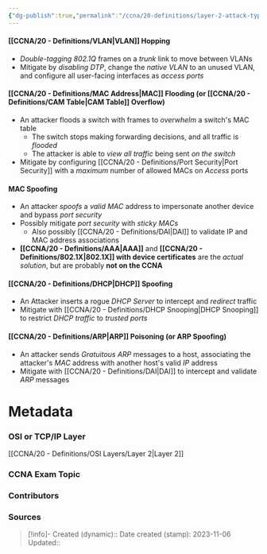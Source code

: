 ```yaml
---
{"dg-publish":true,"permalink":"/ccna/20-definitions/layer-2-attack-types/","tags":["defs_ccna"]}
---
```


#### [[CCNA/20 - Definitions/VLAN\|VLAN]] Hopping
- *Double-tagging 802.1Q* frames on a *trunk* link to move between VLANs
- Mitigate by *disabling DTP*, change the *native VLAN* to an unused VLAN, and configure all user-facing interfaces as *access ports*

#### [[CCNA/20 - Definitions/MAC Address\|MAC]] Flooding (or [[CCNA/20 - Definitions/CAM Table\|CAM Table]] Overflow)
- An attacker floods a switch with frames to *overwhelm* a switch's MAC table
	- The switch stops making forwarding decisions, and all traffic is *flooded*
	- The attacker is able to *view all traffic* being sent *on the switch*
- Mitigate by configuring [[CCNA/20 - Definitions/Port Security\|Port Security]] with a *maximum* number of allowed MACs on *Access* ports

#### MAC Spoofing
- An attacker *spoofs* a *valid MAC* address to impersonate another device and bypass *port security*
- Possibly mitigate *port security* with *sticky MACs*
	- Also possibly [[CCNA/20 - Definitions/DAI\|DAI]] to validate IP and MAC address associations
- **[[CCNA/20 - Definitions/AAA\|AAA]]** and **[[CCNA/20 - Definitions/802.1X\|802.1X]] with device certificates** are the *actual solution*, but are probably **not on the CCNA**

#### [[CCNA/20 - Definitions/DHCP\|DHCP]] Spoofing
- An Attacker inserts a rogue *DHCP Server* to intercept and *redirect* traffic
- Mitigate with [[CCNA/20 - Definitions/DHCP Snooping\|DHCP Snooping]] to restrict *DHCP traffic* to *trusted ports*

#### [[CCNA/20 - Definitions/ARP\|ARP]] Poisoning (or ARP Spoofing)
- An attacker sends *Gratuitous ARP* messages to a host, associating the attacker's *MAC* address with another host's valid *IP* address
- Mitigate with [[CCNA/20 - Definitions/DAI\|DAI]] to intercept and validate *ARP* messages



# Metadata
### OSI or TCP/IP Layer
[[CCNA/20 - Definitions/OSI Layers/Layer 2\|Layer 2]]

### CCNA Exam Topic

### Contributors

### Sources



> [!info]- Created (dynamic):: 
> Date created (stamp): 2023-11-06
> Updated:: 


